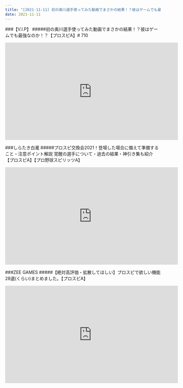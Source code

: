 ```yaml
---
title: "[2021-11-11] 初の奥川選手使ってみた動画でまさかの結果！？彼はゲームでも最強なのか！？【プロスピA】# 710 他"
date: 2021-11-11
---
```

###【V.I.P】
#####初の奥川選手使ってみた動画でまさかの結果！？彼はゲームでも最強なのか！？【プロスピA】# 710
<iframe width="560" height="315" src="https://www.youtube.com/embed/8gIrVGqiAZI" frameborder="0" allow="accelerometer; autoplay; clipboard-write; encrypted-media; gyroscope; picture-in-picture" allowfullscreen></iframe>

###しらたき白瀧
#####プロスピ交換会2021！登場した場合に備えて準備すること・注意ポイント解説 覚醒の選手について・過去の結果・神引き集も紹介【プロスピA】【プロ野球スピリッツA】
<iframe width="560" height="315" src="https://www.youtube.com/embed/gLdflseHygE" frameborder="0" allow="accelerometer; autoplay; clipboard-write; encrypted-media; gyroscope; picture-in-picture" allowfullscreen></iframe>

###ZEE GAMES
#####【絶対高評価・拡散してほしい】プロスピで欲しい機能28選(くらい)まとめました。【プロスピA】
<iframe width="560" height="315" src="https://www.youtube.com/embed/NBkhdi19oMo" frameborder="0" allow="accelerometer; autoplay; clipboard-write; encrypted-media; gyroscope; picture-in-picture" allowfullscreen></iframe>

